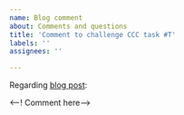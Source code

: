 ```yaml
---
name: Blog comment
about: Comments and questions
title: 'Comment to challenge CCC task #T'
labels: ''
assignees: ''

---
```


<!-- Please specify the blog post you'r referring to: -->
Regarding [blog post](https://github.sommrey.de/the-bears-den/YYYY/MM/DD/ch-CCC.html#task-T):

<--! Comment here-->
